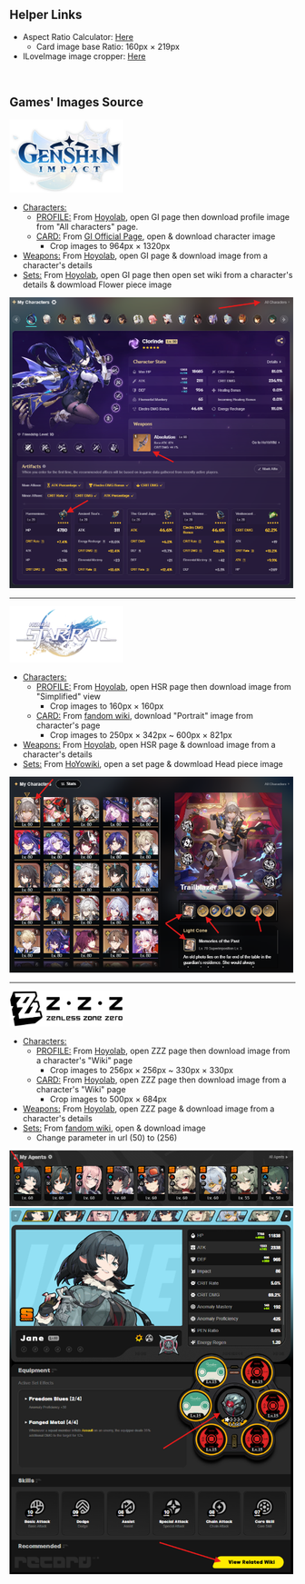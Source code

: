 ## Helper Links

- Aspect Ratio Calculator: [Here](https://andrew.hedges.name/experiments/aspect_ratio/)
  - Card image base Ratio: 160px $\times$ 219px
- ILoveImage image cropper: [Here](https://www.iloveimg.com/crop-image)

<br>


## Games' Images Source

<img src="assets/images/gi/GI_Logo.png" alt="Step 1" width="200"/>

- <u>Characters:</u>
  - <u>PROFILE:</u> From [Hoyolab](https://www.hoyolab.com/accountCenter/postList?id=17195645), open GI page then download profile image from "All characters" page.
  - <u>CARD:</u> From [GI Official Page](https://genshin.hoyoverse.com/en/character/mondstadt), open & download character image
    - Crop images to 964px $\times$ 1320px
- <u>Weapons:</u> From [Hoyolab](https://www.hoyolab.com/accountCenter/postList?id=17195645), open GI page & download image from a character's details
- <u>Sets:</u> From [Hoyolab](https://www.hoyolab.com/accountCenter/postList?id=17195645), open GI page then open set wiki from a character's details & dowmload Flower piece image

<img src="assets/readme/gi-image-loc-1.png" alt="Step 1" width="500"/>

---

<img src="assets/images/hsr/HSR_Logo.png" alt="Step 1" width="200"/>

- <u>Characters:</u>
  - <u>PROFILE:</u> From [Hoyolab](https://www.hoyolab.com/accountCenter/postList?id=17195645), open HSR page then download image from "Simplified" view
    - Crop images to 160px $\times$ 160px
  - <u>CARD:</u> From [fandom wiki](https://honkai-star-rail.fandom.com/wiki/Character/List), download "Portrait" image from character's page
    - Crop images to 250px $\times$ 342px ~ 600px $\times$ 821px
- <u>Weapons:</u> From [Hoyolab](https://www.hoyolab.com/accountCenter/postList?id=17195645), open HSR page & download image from a character's details
- <u>Sets:</u> From [HoYowiki](https://wiki.hoyolab.com/pc/hsr/aggregate/108), open a set page & dowmload Head piece image

<img src="assets/readme/hsr-image-loc-1.png" alt="Step 1" width="500"/>

---

<img src="assets/images/zzz/ZZZ_Logo.png" alt="Step 1" width="200"/>

- <u>Characters:</u>
  - <u>PROFILE:</u> From [Hoyolab](https://www.hoyolab.com/accountCenter/postList?id=17195645), open ZZZ page then  download image from a character's "Wiki" page
    - Crop images to 256px $\times$ 256px ~ 330px $\times$ 330px
  - <u>CARD:</u> From [Hoyolab](https://www.hoyolab.com/accountCenter/postList?id=17195645), open ZZZ page then  download image from a character's "Wiki" page
    - Crop images to 500px $\times$ 684px
- <u>Weapons:</u> From [Hoyolab](https://www.hoyolab.com/accountCenter/postList?id=17195645), open ZZZ page & download image from a character's details
- <u>Sets:</u> From [fandom wiki](https://zenless-zone-zero.fandom.com/wiki/Drive_Disc/List), open & download image
  - Change parameter in url (50) to (256)

<img src="assets/readme/zzz-image-loc-1.png" alt="Step 1" width="500"/>
<img src="assets/readme/zzz-image-loc-2.png" alt="Step 2" width="500"/>

<br>
<br>
<br>
